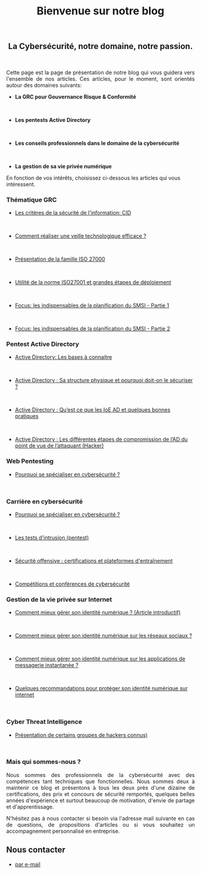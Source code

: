 
<div align="center">

<h1><strong>Bienvenue sur notre blog</strong></h1>

</div>

<br/>
<div align="center">

<h2><strong>La Cybersécurité, notre domaine, notre passion.</strong></h2>
</div>
<br/>


<p align="justify">
Cette page est la page de présentation de notre blog qui vous guidera vers l'ensemble de nos articles. Ces articles, pour le moment, sont orientés autour des domaines suivants:
</p>

- <strong>La GRC pour Gouvernance Risque & Conformité</strong>
<br/>

- <strong> Les pentests Active Directory</strong>
<br/>

- <strong>Les conseils professionnels dans le domaine de la cybersécurité</strong>
<br/>

- <strong>La gestion de sa vie privée numérique</strong>

En fonction de vos intérêts, choisissez ci-dessous les articles qui vous intéressent.


### Thématique GRC

- [Les critères de la sécurité de l'information: CID](https://cyberlinks7.github.io/1st_article)
<br/>

- [Comment réaliser une veille technologique efficace ?](https://cyberlinks7.github.io/2nd_article)
<br/>

- [Présentation de la famille ISO 27000](https://cyberlinks7.github.io/3rd_article)
<br/>

- [Utilité de la norme ISO27001 et grandes étapes de déploiement](https://cyberlinks7.github.io/4th_articleGRC)
<br/>

- [Focus: les indispensables de la planification du SMSI - Partie 1](https://cyberlinks7.github.io/5th_articleGRC)
<br/>

- [Focus: les indispensables de la planification du SMSI - Partie 2](https://cyberlinks7.github.io/6th_articleGRC)


### Pentest Active Directory

- [Active Directory: Les bases à connaitre](https://cyberlinks7.github.io/1st_articleAD)
<br/>

- [Active Directory : Sa structure physique et pourquoi doit-on le sécuriser ?](https://cyberlinks7.github.io/2nd_articleAD)
<br/>

- [Active Directory : Qu’est ce que les IoE AD et quelques bonnes pratiques](https://cyberlinks7.github.io/3rd_articleAD)
<br/>

- [Active Directory : Les différentes étapes de compromission de l’AD du point de vue de l’attaquant (Hacker)](https://cyberlinks7.github.io/4th_articleAD)

### Web Pentesting

- [Pourquoi se spécialiser en cybersécurité ?](https://cyberlinks7.github.io/1st_articleWP)
<br/>


### Carrière en cybersécurité

- [Pourquoi se spécialiser en cybersécurité ?](https://cyberlinks7.github.io/1st_articleCP)
<br/>

- [Les tests d'intrusion (pentest)](https://cyberlinks7.github.io/2nd_articleCP)
<br/>

- [ Sécurité offensive : certifications et plateformes d'entraînement](https://cyberlinks7.github.io/3rd_articleCP)
<br/>

- [ Compétitions et conférences de cybersécurité](https://cyberlinks7.github.io/4st_articleCP)


### Gestion de la vie privée  sur Internet

- [Comment mieux gérer son identité numérique ? (Article introductif)](https://cyberlinks7.github.io/1st_articleVP)
<br/>

- [Comment mieux gérer son identité numérique sur les réseaux sociaux ?](https://cyberlinks7.github.io/2nd_articleVP)
<br/>

- [Comment mieux gérer son identité numérique sur les applications de messagerie instantanée ?](https://cyberlinks7.github.io/3rd_articleVP)
<br/>

- [Quelques recommandations pour protéger son identité numérique sur internet](https://cyberlinks7.github.io/4th_articleVP)
<br/>

### Cyber Threat Intelligence

- [Présentation de certains groupes de hackers connus)](https://cyberlinks7.github.io/1st_articleTI)
<br/>


### Mais qui sommes-nous ?

<p align="justify">
Nous sommes des professionnels de la cybersécurité avec des compétences tant techniques que fonctionnelles. Nous sommes deux à maintenir ce blog et présentons à tous les deux près d'une dizaine de certifications, des prix et concours de sécurité remportés, quelques belles années d'expérience et surtout beaucoup de motivation, d'envie de partage et d'apprentissage.
</p>

<p align="justify">
N'hésitez pas à nous contacter si besoin via l'adresse mail suivante en cas de questions, de propositions d'articles ou si vous souhaitez un accompagnement personnalisé en entreprise.
</p>

## Nous contacter 

- [par e-mail](mailto:Cyberlinks7@proton.me)



